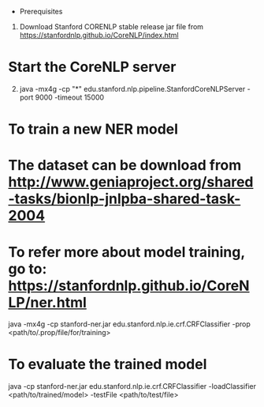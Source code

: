 * Prerequisites

1) Download Stanford CORENLP stable release jar file from https://stanfordnlp.github.io/CoreNLP/index.html

# Start the CoreNLP server
2) java -mx4g -cp "*" edu.stanford.nlp.pipeline.StanfordCoreNLPServer -port 9000 -timeout 15000

# To train a new NER model
# The dataset can be download from http://www.geniaproject.org/shared-tasks/bionlp-jnlpba-shared-task-2004
# To refer more about model training, go to: https://stanfordnlp.github.io/CoreNLP/ner.html
java -mx4g -cp stanford-ner.jar edu.stanford.nlp.ie.crf.CRFClassifier -prop <path/to/.prop/file/for/training>

# To evaluate the trained model
java -cp stanford-ner.jar edu.stanford.nlp.ie.crf.CRFClassifier -loadClassifier <path/to/trained/model> -testFile <path/to/test/file>